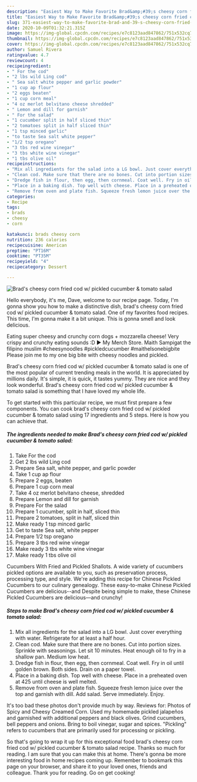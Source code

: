 ```yaml
---
description: "Easiest Way to Make Favorite Brad&amp;#39;s cheesy corn fried cod w/ pickled cucumber &amp;amp; tomato salad"
title: "Easiest Way to Make Favorite Brad&amp;#39;s cheesy corn fried cod w/ pickled cucumber &amp;amp; tomato salad"
slug: 371-easiest-way-to-make-favorite-brad-and-39-s-cheesy-corn-fried-cod-w-pickled-cucumber-and-amp-tomato-salad
date: 2020-10-09T01:32:21.315Z
image: https://img-global.cpcdn.com/recipes/e7c8123aad847862/751x532cq70/brads-cheesy-corn-fried-cod-w-pickled-cucumber-tomato-salad-recipe-main-photo.jpg
thumbnail: https://img-global.cpcdn.com/recipes/e7c8123aad847862/751x532cq70/brads-cheesy-corn-fried-cod-w-pickled-cucumber-tomato-salad-recipe-main-photo.jpg
cover: https://img-global.cpcdn.com/recipes/e7c8123aad847862/751x532cq70/brads-cheesy-corn-fried-cod-w-pickled-cucumber-tomato-salad-recipe-main-photo.jpg
author: Samuel Rivera
ratingvalue: 4.7
reviewcount: 4
recipeingredient:
- " For the cod"
- "2 lbs wild Ling cod"
- " Sea salt white pepper and garlic powder"
- "1 cup ap flour"
- "2 eggs beaten"
- "1 cup corn meal"
- "4 oz merlot belvitano cheese shredded"
- " Lemon and dill for garnish"
- " For the salad"
- "1 cucumber split in half sliced thin"
- "2 tomatoes split in half sliced thin"
- "1 tsp minced garlic"
- "to taste Sea salt white pepper"
- "1/2 tsp oregano"
- "3 tbs red wine vinegar"
- "3 tbs white wine vinegar"
- "1 tbs olive oil"
recipeinstructions:
- "Mix all ingredients for the salad into a LG bowl. Just cover everything with water. Refrigerate for at least a half hour."
- "Clean cod. Make sure that there are no bones. Cut into portion sizes. Sprinkle with seasonings. Let sit 10 minutes. Heat enough oil to fry in a shallow pan. Medium low heat."
- "Dredge fish in flour, then egg, then cornmeal. Coat well. Fry in oil until golden brown. Both sides. Drain on a paper towel."
- "Place in a baking dish. Top well with cheese. Place in a preheated oven at 425 until cheese is well melted."
- "Remove from oven and plate fish. Squeeze fresh lemon juice over the top and garnish with dill. Add salad. Serve immediately. Enjoy."
categories:
- Recipe
tags:
- brads
- cheesy
- corn

katakunci: brads cheesy corn 
nutrition: 236 calories
recipecuisine: American
preptime: "PT16M"
cooktime: "PT35M"
recipeyield: "4"
recipecategory: Dessert

---
```



![Brad&#39;s cheesy corn fried cod w/ pickled cucumber &amp; tomato salad](https://img-global.cpcdn.com/recipes/e7c8123aad847862/751x532cq70/brads-cheesy-corn-fried-cod-w-pickled-cucumber-tomato-salad-recipe-main-photo.jpg)

Hello everybody, it's me, Dave, welcome to our recipe page. Today, I'm gonna show you how to make a distinctive dish, brad&#39;s cheesy corn fried cod w/ pickled cucumber &amp; tomato salad. One of my favorites food recipes. This time, I'm gonna make it a bit unique. This is gonna smell and look delicious.

Eating super cheesy and crunchy corn dogs + mozzarella cheese! Very crispy and crunchy eating sounds :D ► My Merch Store. Maith Sampigat the filipino muslim #cheesynoodles #pickledcucumber #maithelsonebigbite Please join me to my one big bite with cheesy noodles and pickled.

Brad&#39;s cheesy corn fried cod w/ pickled cucumber &amp; tomato salad is one of the most popular of current trending meals in the world. It is appreciated by millions daily. It's simple, it is quick, it tastes yummy. They are nice and they look wonderful. Brad&#39;s cheesy corn fried cod w/ pickled cucumber &amp; tomato salad is something that I have loved my whole life.


To get started with this particular recipe, we must first prepare a few components. You can cook brad&#39;s cheesy corn fried cod w/ pickled cucumber &amp; tomato salad using 17 ingredients and 5 steps. Here is how you can achieve that.

<!--inarticleads1-->

##### The ingredients needed to make Brad&#39;s cheesy corn fried cod w/ pickled cucumber &amp; tomato salad:

1. Take  For the cod
1. Get 2 lbs wild Ling cod
1. Prepare  Sea salt, white pepper, and garlic powder
1. Take 1 cup ap flour
1. Prepare 2 eggs, beaten
1. Prepare 1 cup corn meal
1. Take 4 oz merlot belvitano cheese, shredded
1. Prepare  Lemon and dill for garnish
1. Prepare  For the salad
1. Prepare 1 cucumber, split in half, sliced thin
1. Prepare 2 tomatoes, split in half, sliced thin
1. Make ready 1 tsp minced garlic
1. Get to taste Sea salt, white pepper
1. Prepare 1/2 tsp oregano
1. Prepare 3 tbs red wine vinegar
1. Make ready 3 tbs white wine vinegar
1. Make ready 1 tbs olive oil


Cucumbers With Fried and Pickled Shallots. A wide variety of cucumbers pickled options are available to you, such as preservation process, processing type, and style. We&#39;re adding this recipe for Chinese Pickled Cucumbers to our culinary genealogy. These easy-to-make Chinese Pickled Cucumbers are delicious--and Despite being simple to make, these Chinese Pickled Cucumbers are delicious—and crunchy! 

<!--inarticleads2-->

##### Steps to make Brad&#39;s cheesy corn fried cod w/ pickled cucumber &amp; tomato salad:

1. Mix all ingredients for the salad into a LG bowl. Just cover everything with water. Refrigerate for at least a half hour.
1. Clean cod. Make sure that there are no bones. Cut into portion sizes. Sprinkle with seasonings. Let sit 10 minutes. Heat enough oil to fry in a shallow pan. Medium low heat.
1. Dredge fish in flour, then egg, then cornmeal. Coat well. Fry in oil until golden brown. Both sides. Drain on a paper towel.
1. Place in a baking dish. Top well with cheese. Place in a preheated oven at 425 until cheese is well melted.
1. Remove from oven and plate fish. Squeeze fresh lemon juice over the top and garnish with dill. Add salad. Serve immediately. Enjoy.


It&#39;s too bad these photos don&#39;t provide much by way. Reviews for: Photos of Spicy and Cheesy Creamed Corn. Used my homemade pickled jalapeños and garnished with additional peppers and black olives. Grind cucumbers, bell peppers and onions. Bring to boil vinegar, sugar and spices. &#34;Pickling&#34; refers to cucumbers that are primarily used for processing or pickling. 

So that's going to wrap it up for this exceptional food brad&#39;s cheesy corn fried cod w/ pickled cucumber &amp; tomato salad recipe. Thanks so much for reading. I am sure that you can make this at home. There's gonna be more interesting food in home recipes coming up. Remember to bookmark this page on your browser, and share it to your loved ones, friends and colleague. Thank you for reading. Go on get cooking!
